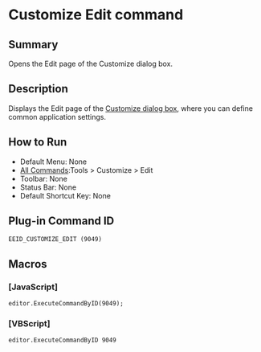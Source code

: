 # Customize Edit command

## Summary

Opens the Edit page of the Customize dialog box.

## Description

Displays the Edit page of the [Customize dialog box](../../dlg/customize/index),
where you can define common application settings.

## How to Run

- Default Menu: None
- [All Commands](all_commands):Tools >
Customize >
Edit
- Toolbar: None
- Status Bar: None
- Default Shortcut Key: None

## Plug-in Command ID

```
EEID_CUSTOMIZE_EDIT (9049)```

## Macros

### \[JavaScript\]

```
editor.ExecuteCommandByID(9049);
```

### \[VBScript\]

```
editor.ExecuteCommandByID 9049
```
